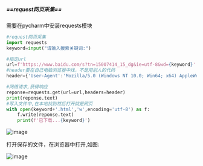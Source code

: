 ##### ==request网页采集== 

需要在pycharm中安装requests模块

```python
#request网页采集
import requests
keyword=input("请输入搜索关键词:")

#指定url
url=f'https://www.baidu.com/s?tn=15007414_15_dg&ie=utf-8&wd={keyword}'
#header要在自己电脑浏览器中找，不是用别人的代码
header={'User-Agent':'Mozilla/5.0 (Windows NT 10.0; Win64; x64) AppleWebKit/537.36 (KHTML, like Gecko) Chrome/126.0.0.0 Safari/537.36'}

#网络请求,获得响应
reponse=requests.get(url=url,headers=header)
print(reponse.text)
#写入文件中,在本地找到然后打开就是网页
with open(keyword+'.html','w',encoding='utf-8') as f:
    f.write(reponse.text)
    print(f'已下载...{keyword}')
```

![image](https://github.com/user-attachments/assets/d6579c86-5375-4be8-8547-968b588b7d04)


打开保存的文件，在浏览器中打开,如图:

![image](https://github.com/user-attachments/assets/358ca58b-40d1-4969-a062-10ba8d0fa8ef)

